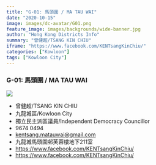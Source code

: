 ```yaml
---
title: "G-01: 馬頭圍 / MA TAU WAI"
date: "2020-10-15"
image: images/dc-avatar/G01.png
feature_image: images/backgrounds/wide-banner.jpg
author: "Hong Kong Districts Info"
summary: "曾健超/TSANG KIN CHIU"
iframe: "https://www.facebook.com/KENTsangKinChiu/"
categories: ["Kowloon"]
tags: ["Kowloon City"]
---
```


### G-01: 馬頭圍 / MA TAU WAI  
![](/images/dc-avatar/G01.png)  

 - 曾健超/TSANG KIN CHIU  
 - 九龍城區/Kowloon City  
 - 獨立民主派區議員/Independent Democracy Councillor  
 - 9674 0494  
 - kentsang.matauwai@gmail.com  
 - 九龍城馬頭圍邨芙蓉樓地下211室  
 - https://www.facebook.com/KENTsangKinChiu/  
 - https://www.facebook.com/KENTsangKinChiu/
